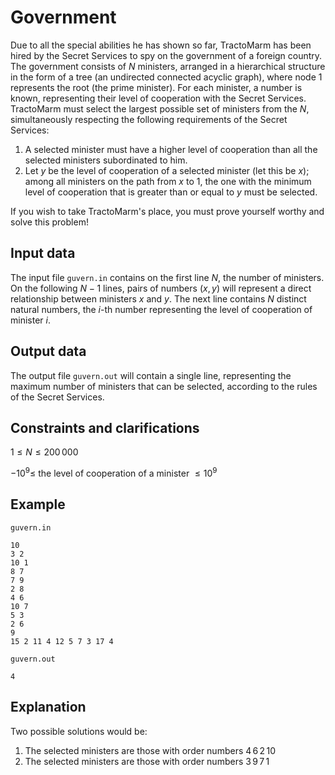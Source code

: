 # Government

Due to all the special abilities he has shown so far, TractoMarm has been hired by the Secret Services to spy on the government of a foreign country. The government consists of $N$ ministers, arranged in a hierarchical structure in the form of a tree (an undirected connected acyclic graph), where node $1$ represents the root (the prime minister). For each minister, a number is known, representing their level of cooperation with the Secret Services. TractoMarm must select the largest possible set of ministers from the $N$, simultaneously respecting the following requirements of the Secret Services:
1. A selected minister must have a higher level of cooperation than all the selected ministers subordinated to him.
2. Let $y$ be the level of cooperation of a selected minister (let this be $x$); among all ministers on the path from $x$ to $1$, the one with the minimum level of cooperation that is greater than or equal to $y$ must be selected.

If you wish to take TractoMarm's place, you must prove yourself worthy and solve this problem!

## Input data

The input file `guvern.in` contains on the first line $N$, the number of ministers. On the following $N - 1$ lines, pairs of numbers $(x, y)$ will represent a direct relationship between ministers $x$ and $y$. The next line contains $N$ distinct natural numbers, the $i$-th number representing the level of cooperation of minister $i$. 

## Output data

The output file `guvern.out` will contain a single line, representing the maximum number of ministers that can be selected, according to the rules of the Secret Services.

## Constraints and clarifications

$1 \leq N \leq 200\,000$

$-10^9 \leq$ the level of cooperation of a minister $\leq 10^9$

## Example

`guvern.in` 
```
10
3 2
10 1
8 7
7 9
2 8
4 6
10 7
5 3
2 6
9
15 2 11 4 12 5 7 3 17 4
```

`guvern.out`
```
4
```

## Explanation

Two possible solutions would be:
1. The selected ministers are those with order numbers $4\, 6\, 2\, 10$
2. The selected ministers are those with order numbers $3\, 9\, 7\, 1$